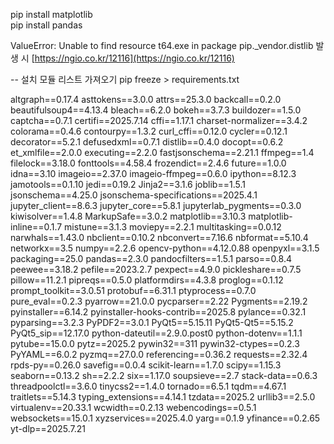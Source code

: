 

  pip install matplotlib <br>
  pip install pandas



ValueError: Unable to find resource t64.exe in package pip._vendor.distlib 발생 시 [https://ngio.co.kr/12116](https://ngio.co.kr/12116)



-- 설치 모듈 리스트 가져오기 
pip freeze > requirements.txt






altgraph==0.17.4
asttokens==3.0.0
attrs==25.3.0
backcall==0.2.0
beautifulsoup4==4.13.4
bleach==6.2.0
bokeh==3.7.3
buildozer==1.5.0
captcha==0.7.1
certifi==2025.7.14
cffi==1.17.1
charset-normalizer==3.4.2
colorama==0.4.6
contourpy==1.3.2
curl_cffi==0.12.0
cycler==0.12.1
decorator==5.2.1
defusedxml==0.7.1
distlib==0.4.0
docopt==0.6.2
et_xmlfile==2.0.0
executing==2.2.0
fastjsonschema==2.21.1
ffmpeg==1.4
filelock==3.18.0
fonttools==4.58.4
frozendict==2.4.6
future==1.0.0
idna==3.10
imageio==2.37.0
imageio-ffmpeg==0.6.0
ipython==8.12.3
jamotools==0.1.10
jedi==0.19.2
Jinja2==3.1.6
joblib==1.5.1
jsonschema==4.25.0
jsonschema-specifications==2025.4.1
jupyter_client==8.6.3
jupyter_core==5.8.1
jupyterlab_pygments==0.3.0
kiwisolver==1.4.8
MarkupSafe==3.0.2
matplotlib==3.10.3
matplotlib-inline==0.1.7
mistune==3.1.3
moviepy==2.2.1
multitasking==0.0.12
narwhals==1.43.0
nbclient==0.10.2
nbconvert==7.16.6
nbformat==5.10.4
networkx==3.5
numpy==2.2.6
opencv-python==4.12.0.88
openpyxl==3.1.5
packaging==25.0
pandas==2.3.0
pandocfilters==1.5.1
parso==0.8.4
peewee==3.18.2
pefile==2023.2.7
pexpect==4.9.0
pickleshare==0.7.5
pillow==11.2.1
pipreqs==0.5.0
platformdirs==4.3.8
proglog==0.1.12
prompt_toolkit==3.0.51
protobuf==6.31.1
ptyprocess==0.7.0
pure_eval==0.2.3
pyarrow==21.0.0
pycparser==2.22
Pygments==2.19.2
pyinstaller==6.14.2
pyinstaller-hooks-contrib==2025.8
pylance==0.32.1
pyparsing==3.2.3
PyPDF2==3.0.1
PyQt5==5.15.11
PyQt5-Qt5==5.15.2
PyQt5_sip==12.17.0
python-dateutil==2.9.0.post0
python-dotenv==1.1.1
pytube==15.0.0
pytz==2025.2
pywin32==311
pywin32-ctypes==0.2.3
PyYAML==6.0.2
pyzmq==27.0.0
referencing==0.36.2
requests==2.32.4
rpds-py==0.26.0
savefig==0.0.4
scikit-learn==1.7.0
scipy==1.15.3
seaborn==0.13.2
sh==2.2.2
six==1.17.0
soupsieve==2.7
stack-data==0.6.3
threadpoolctl==3.6.0
tinycss2==1.4.0
tornado==6.5.1
tqdm==4.67.1
traitlets==5.14.3
typing_extensions==4.14.1
tzdata==2025.2
urllib3==2.5.0
virtualenv==20.33.1
wcwidth==0.2.13
webencodings==0.5.1
websockets==15.0.1
xyzservices==2025.4.0
yarg==0.1.9
yfinance==0.2.65
yt-dlp==2025.7.21
